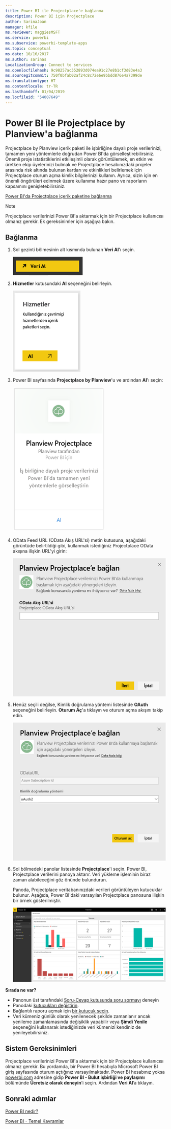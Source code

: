 ```yaml
---
title: Power BI ile Projectplace'e bağlanma
description: Power BI için Projectplace
author: SarinaJoan
manager: kfile
ms.reviewer: maggiesMSFT
ms.service: powerbi
ms.subservice: powerbi-template-apps
ms.topic: conceptual
ms.date: 10/16/2017
ms.author: sarinas
LocalizationGroup: Connect to services
ms.openlocfilehash: 9c98257ac352893d074ea91c27e8b1cf3d83e4a3
ms.sourcegitcommit: 750f0bfab02af24c8c72e6e9bbdd876e4a7399de
ms.translationtype: HT
ms.contentlocale: tr-TR
ms.lasthandoff: 01/04/2019
ms.locfileid: "54007649"
---
```

# <a name="connect-to-projectplace-by-planview-with-power-bi"></a>Power BI ile Projectplace by Planview'a bağlanma
Projectplace by Planview içerik paketi ile işbirliğine dayalı proje verilerinizi, tamamen yeni yöntemlerle doğrudan Power BI'da görselleştirebilirsiniz. Önemli proje istatistiklerini etkileşimli olarak görüntülemek, en etkin ve üretken ekip üyelerinizi bulmak ve Projectplace hesabınızdaki projeler arasında risk altında bulunan kartları ve etkinlikleri belirlemek için Projectplace oturum açma kimlik bilgilerinizi kullanın. Ayrıca, sizin için en önemli öngörüleri edinmek üzere kullanıma hazır pano ve raporların kapsamını genişletebilirsiniz.

[Power BI'da Projectplace içerik paketine bağlanma](https://app.powerbi.com/getdata/services/projectplace)

>[!NOTE]
>Projectplace verilerinizi Power BI'a aktarmak için bir Projectplace kullanıcısı olmanız gerekir. Ek gereksinimler için aşağıya bakın.

## <a name="how-to-connect"></a>Bağlanma
1. Sol gezinti bölmesinin alt kısmında bulunan **Veri Al**'ı seçin.
   
    ![](media/service-connect-to-projectplace/get.png)
2. **Hizmetler** kutusundaki **Al** seçeneğini belirleyin.
   
    ![](media/service-connect-to-projectplace/services.png)
3. Power BI sayfasında **Projectplace by Planview**'u ve ardından **Al**'ı seçin:  
   
    ![](media/service-connect-to-projectplace/projectplace.png)
4. OData Feed URL (OData Akış URL'si) metin kutusuna, aşağıdaki görüntüde belirtildiği gibi, kullanmak istediğiniz Projectplace OData akışına ilişkin URL'yi girin:
   
    ![](media/service-connect-to-projectplace/params.png)
5. Henüz seçili değilse, Kimlik doğrulama yöntemi listesinde **OAuth** seçeneğini belirleyin. **Oturum Aç**'a tıklayın ve oturum açma akışını takip edin.  
   
   ![](media/service-connect-to-projectplace/creds.png)
6. Sol bölmedeki panolar listesinde **Projectplace**'i seçin. Power BI, Projectplace verilerini panoya aktarır. Veri yükleme işleminin biraz zaman alabileceğini göz önünde bulundurun.  
   
    Panoda, Projectplace veritabanınızdaki verileri görüntüleyen kutucuklar bulunur. Aşağıda, Power BI'daki varsayılan Projectplace panosuna ilişkin bir örnek gösterilmiştir.
   
    ![](media/service-connect-to-projectplace/dashboard.png)

**Sırada ne var?**

* Panonun üst tarafındaki [Soru-Cevap kutusunda soru sormayı](consumer/end-user-q-and-a.md) deneyin
* Panodaki [kutucukları değiştirin](service-dashboard-edit-tile.md).
* Bağlantılı raporu açmak için [bir kutucuk seçin](consumer/end-user-tiles.md).
* Veri kümeniz günlük olarak yenilenecek şekilde zamanlanır ancak yenileme zamanlamasında değişiklik yapabilir veya **Şimdi Yenile** seçeneğini kullanarak istediğinizde veri kümenizi kendiniz de yenileyebilirsiniz.

## <a name="system-requirements"></a>Sistem Gereksinimleri
Projectplace verilerinizi Power BI'a aktarmak için bir Projectplace kullanıcısı olmanız gerekir. Bu yordamda, bir Power BI hesabıyla Microsoft Power BI giriş sayfasında oturum açtığınız varsayılmaktadır. Power BI hesabınız yoksa [powerbi.com](https://powerbi.microsoft.com/get-started/) adresine gidip **Power BI - Bulut işbirliği ve paylaşımı** bölümünde **Ücretsiz olarak deneyin**’i seçin. Ardından **Veri Al**’a tıklayın.

## <a name="next-steps"></a>Sonraki adımlar
[Power BI nedir?](power-bi-overview.md)

[Power BI - Temel Kavramlar](consumer/end-user-basic-concepts.md)

